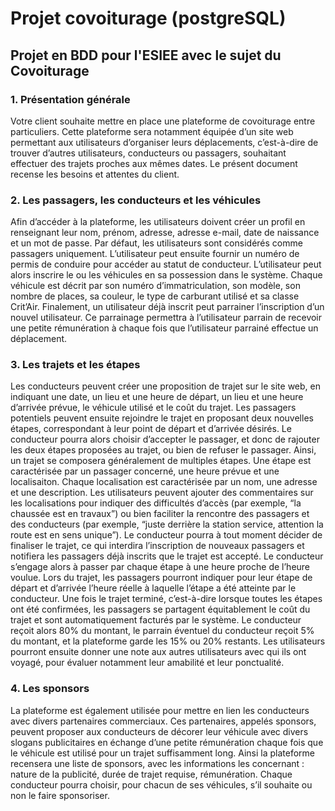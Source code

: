 # Projet covoiturage (postgreSQL)

## Projet en BDD pour l'ESIEE avec le sujet du Covoiturage

### 1. Présentation générale

Votre client souhaite mettre en place une plateforme de covoiturage entre particuliers.
Cette plateforme sera notamment équipée d’un site web permettant aux utilisateurs
d’organiser leurs déplacements, c’est-à-dire de trouver d’autres utilisateurs, conducteurs
ou passagers, souhaitant effectuer des trajets proches aux mêmes dates. Le présent
document recense les besoins et attentes du client.

### 2. Les passagers, les conducteurs et les véhicules

Afin d’accéder à la plateforme, les utilisateurs doivent créer un profil en renseignant
leur nom, prénom, adresse, adresse e-mail, date de naissance et un mot de passe. Par
défaut, les utilisateurs sont considérés comme passagers uniquement.
L’utilisateur peut ensuite fournir un numéro de permis de conduire pour accéder au
statut de conducteur. L’utilisateur peut alors inscrire le ou les véhicules en sa possession
dans le système. Chaque véhicule est décrit par son numéro d’immatriculation, son modèle,
son nombre de places, sa couleur, le type de carburant utilisé et sa classe Crit’Air.
Finalement, un utilisateur déjà inscrit peut parrainer l’inscription d’un nouvel utilisateur. Ce parrainage permettra à l’utilisateur parrain de recevoir une petite rémunération
à chaque fois que l’utilisateur parrainé effectue un déplacement.

### 3. Les trajets et les étapes

Les conducteurs peuvent créer une proposition de trajet sur le site web, en indiquant
une date, un lieu et une heure de départ, un lieu et une heure d’arrivée prévue, le véhicule
utilisé et le coût du trajet. Les passagers potentiels peuvent ensuite rejoindre le trajet
en proposant deux nouvelles étapes, correspondant à leur point de départ et d’arrivée
désirés. Le conducteur pourra alors choisir d’accepter le passager, et donc de rajouter
les deux étapes proposées au trajet, ou bien de refuser le passager. Ainsi, un trajet se
composera généralement de multiples étapes.
Une étape est caractérisée par un passager concerné, une heure prévue et une localisaiton. Chaque localisation est caractérisée par un nom, une adresse et une description.
Les utilisateurs peuvent ajouter des commentaires sur les localisations pour indiquer
des difficultés d’accès (par exemple, “la chaussée est en travaux”) ou bien faciliter la
rencontre des passagers et des conducteurs (par exemple, “juste derrière la station service,
attention la route est en sens unique”).
Le conducteur pourra à tout moment décider de finaliser le trajet, ce qui interdira
l’inscription de nouveaux passagers et notifiera les passagers déjà inscrits que le trajet
est accepté. Le conducteur s’engage alors à passer par chaque étape à une heure proche
de l’heure voulue.
Lors du trajet, les passagers pourront indiquer pour leur étape de départ et d’arrivée
l’heure réelle à laquelle l’étape a été atteinte par le conducteur. Une fois le trajet terminé,
c’est-à-dire lorsque toutes les étapes ont été confirmées, les passagers se partagent
équitablement le coût du trajet et sont automatiquement facturés par le système. Le
conducteur reçoit alors 80% du montant, le parrain éventuel du conducteur reçoit 5%
du montant, et la plateforme garde les 15% ou 20% restants. Les utilisateurs pourront
ensuite donner une note aux autres utilisateurs avec qui ils ont voyagé, pour évaluer
notamment leur amabilité et leur ponctualité.

### 4. Les sponsors

La plateforme est également utilisée pour mettre en lien les conducteurs avec divers partenaires commerciaux. Ces partenaires, appelés sponsors, peuvent proposer aux
conducteurs de décorer leur véhicule avec divers slogans publicitaires en échange d’une
petite rémunération chaque fois que le véhicule est utilisé pour un trajet suffisamment long.
Ainsi la plateforme recensera une liste de sponsors, avec les informations les concernant :
nature de la publicité, durée de trajet requise, rémunération. Chaque conducteur pourra
choisir, pour chacun de ses véhicules, s’il souhaite ou non le faire sponsoriser.
